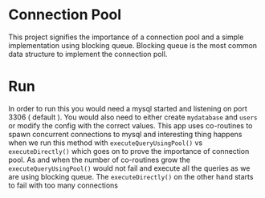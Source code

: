 # Connection Pool
This project signifies the importance of a connection pool and a simple implementation using blocking queue.
Blocking queue is the most common data structure to implement the connection poll.

# Run 
In order to run this you would need a mysql started and listening on port 3306 ( default ). You would also need to
either create `mydatabase` and `users` or modify the config with the correct values.
This app uses co-routines to spawn concurrent connections to mysql and interesting thing happens when we run this method
with `executeQueryUsingPool()` vs `executeDirectly()` which goes on to prove the importance of connection pool.
As and when the number of co-routines grow the `executeQueryUsingPool()` would not fail and execute all the queries
as we are using blocking queue. The `executeDirectly()` on the other hand starts to fail with too many connections
